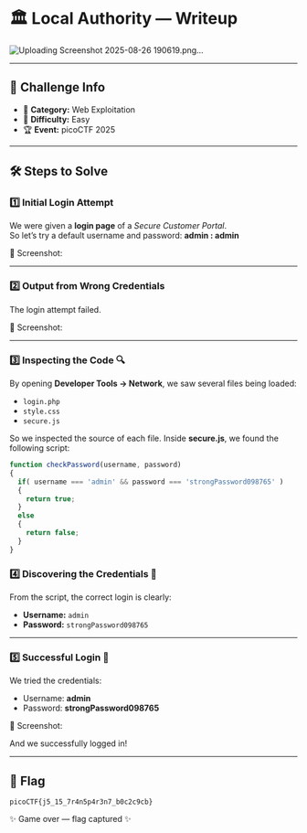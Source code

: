 # 🏛️ Local Authority — Writeup

![Uploading Screenshot 2025-08-26 190619.png…]()


---

## 📌 Challenge Info
- 🎯 **Category:** Web Exploitation  
- 🌱 **Difficulty:** Easy  
- 🏆 **Event:** picoCTF 2025  

---

## 🛠️ Steps to Solve

### 1️⃣ Initial Login Attempt
We were given a **login page** of a *Secure Customer Portal*.  
So let’s try a default username and password: **admin : admin**  

📸 Screenshot:  


---

### 2️⃣ Output from Wrong Credentials
The login attempt failed.  

📸 Screenshot:  


---

### 3️⃣ Inspecting the Code 🔍
By opening **Developer Tools → Network**, we saw several files being loaded:  
- `login.php`  
- `style.css`  
- `secure.js`  

So we inspected the source of each file. Inside **secure.js**, we found the following script:

```javascript
function checkPassword(username, password)
{
  if( username === 'admin' && password === 'strongPassword098765' )
  {
    return true;
  }
  else
  {
    return false;
  }
}
```
### 4️⃣ Discovering the Credentials 🔑
From the script, the correct login is clearly:  
- **Username:** `admin`  
- **Password:** `strongPassword098765`

---

### 5️⃣ Successful Login 🎉
We tried the credentials:  
- Username: **admin**  
- Password: **strongPassword098765**  

📸 Screenshot:  


And we successfully logged in!

---

## 🎯 Flag
```text
picoCTF{j5_15_7r4n5p4r3n7_b0c2c9cb}
```
✨ Game over — flag captured ✨
